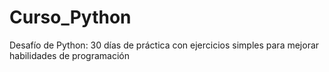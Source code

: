# Curso_Python
Desafío de Python: 30 días de práctica con ejercicios simples para mejorar habilidades de programación
